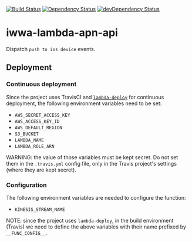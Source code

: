 [![Build Status](https://travis-ci.org/innowatio/iwwa-lambda-apn-api.svg?branch=master)](https://travis-ci.org/innowatio/iwwa-lambda-apn-api)
[![Dependency Status](https://david-dm.org/innowatio/iwwa-lambda-apn-api.svg)](https://david-dm.org/innowatio/iwwa-lambda-apn-api)
[![devDependency Status](https://david-dm.org/innowatio/iwwa-lambda-apn-api/dev-status.svg)](https://david-dm.org/innowatio/iwwa-lambda-apn-api#info=devDependencies)

# iwwa-lambda-apn-api

Dispatch `push to ios device` events.

## Deployment

### Continuous deployment

Since the project uses TravisCI and
[`lambda-deploy`](https://github.com/innowatio/lambda-deploy/) for continuous
deployment, the following environment variables need to be set:

- `AWS_SECRET_ACCESS_KEY`
- `AWS_ACCESS_KEY_ID`
- `AWS_DEFAULT_REGION`
- `S3_BUCKET`
- `LAMBDA_NAME`
- `LAMBDA_ROLE_ARN`

WARNING: the value of those variables must be kept secret. Do not set them in
the `.travis.yml` config file, only in the Travis project's settings (where they
are kept secret).

### Configuration

The following environment variables are needed to configure the function:

- `KINESIS_STREAM_NAME`

NOTE: since the project uses `lambda-deploy`, in the build environment (Travis)
we need to define the above variables with their name prefixed by
`__FUNC_CONFIG__`.
